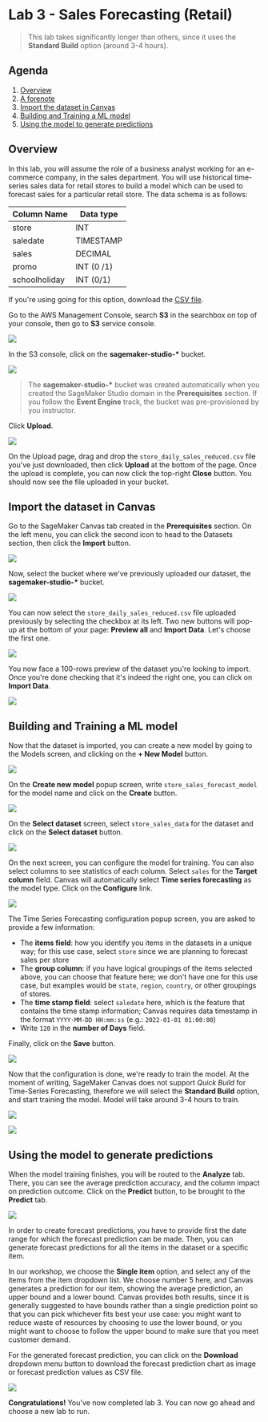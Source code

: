 # Lab 3 - Sales Forecasting (Retail)



> This lab takes significantly longer than others, since it uses the **Standard Build** option (around 3-4 hours).



## Agenda

1. [Overview](#overview)
2. [A forenote](#a-forenote)
3. [Import the dataset in Canvas](#import-the-dataset-in-canvas)
4. [Building and Training a ML model](#building-and-training-a-ml-model)
5. [Using the model to generate predictions](#using-the-model-to-generate-predictions)



## Overview

In this lab, you will assume the role of a business analyst working for an e-commerce company, in the sales department. You will use historical time-series sales data for retail stores to build a model which can be used to forecast sales for a particular retail store. The data schema is as follows:

| Column Name   | Data type  |
| ------------- | ---------- |
| store         | INT        |
| saledate      | TIMESTAMP  |
| sales         | DECIMAL    |
| promo         | INT (0 /1) |
| schoolholiday | INT (0/1)  |

If you're using going for this option, download the [CSV file](./Data/store_daily_sales_reduced.csv).

Go to the AWS Management Console, search **S3** in the searchbox on top of your console, then go to **S3** service console.

![](./Images/search_s3.png)

In the S3 console, click on the **sagemaker-studio-\*** bucket.

![](./Images/studio-bucket.png)

> The **sagemaker-studio-\*** bucket was created automatically when you created the SageMaker Studio domain in the **Prerequisites** section. If you follow the **Event Engine** track, the bucket was pre-provisioned by you instructor.

Click **Upload**.

![](./Images/s3_upload.png)

On the Upload page, drag and drop the `store_daily_sales_reduced.csv` file you've just downloaded, then click **Upload** at the bottom of the page. Once the upload is complete, you can now click the top-right **Close** button. You should now see the file uploaded in your bucket.



## Import the dataset in Canvas

Go to the SageMaker Canvas tab created in the **Prerequisites** section. On the left menu, you can click the second icon to head to the Datasets section, then click the **Import** button.

![](./Images/import-data.png)

Now, select the bucket where we've previously uploaded our dataset, the **sagemaker-studio-\*** bucket.

![](./Images/import-from-s3-studio.png)

You can now select the `store_daily_sales_reduced.csv` file uploaded previously by selecting the checkbox at its left. Two new buttons will pop-up at the bottom of your page: **Preview all** and **Import Data**. Let's choose the first one.

![](./Images/canvas-select-preview.png)

You now face a 100-rows preview of the dataset you're looking to import. Once you're done checking that it's indeed the right one, you can click on **Import Data**.

![](./Images/canvas-preview.png)



## Building and Training a ML model

Now that the dataset is imported, you can create a new model by going to the Models screen, and clicking on the **+ New Model** button.

![](./Images/new-model.png)

On the **Create new model** popup screen, write `store_sales_forecast_model` for the model name and click on the **Create** button.

![](./Images/create-new-model.png)

On the **Select dataset** screen, select `store_sales_data` for the dataset and click on the **Select dataset** button.

![](./Images/select-dataset.png)

On the next screen, you can configure the model for training. You can also select columns to see statistics of each column. Select `sales` for the **Target column** field. Canvas will automatically select **Time series forecasting** as the model type. Click on the **Configure** link.

![](./Images/target-and-problem.png)

The Time Series Forecasting configuration popup screen, you are asked to provide a few information:

- The **items field**: how you identify you items in the datasets in a unique way; for this use case, select `store` since we are planning to forecast sales per store
- The **group column**: if you have logical groupings of the items selected above, you can choose that feature here; we don't have one for this use case, but examples would be `state`, `region`, `country`, or other groupings of stores.
- The **time stamp field**: select `saledate` here, which is the feature that contains the time stamp information; Canvas requires data timestamp in the format `YYYY-MM-DD HH:mm:ss` (e.g.: `2022-01-01 01:00:00`)
- Write `120` in the **number of Days** field.

Finally, click on the **Save** button.

![](./Images/time-series-configuration.png)

Now that the configuration is done, we're ready to train the model. At the moment of writing, SageMaker Canvas does not support *Quick Build* for Time-Series Forecasting, therefore we will select the **Standard Build** option, and start training the model. Model will take around 3-4 hours to train.

![](./Images/start-standard-build.png)

![](./Images/model-training.png)



## Using the model to generate predictions

When the model training finishes, you will be routed to the **Analyze** tab. There, you can see the average prediction accuracy, and the column impact on prediction outcome. Click on the **Predict** button, to be brought to the **Predict** tab.

![](./Images/model-accuracy.png)

In order to create forecast predictions, you have to provide first the date range for which the forecast prediction can be made. Then, you can generate forecast predictions for all the items in the dataset or a specific item.

In our workshop, we choose the **Single item** option, and select any of the items from the item dropdown list. We choose number 5 here, and Canvas generates a prediction for our item, showing the average prediction, an upper bound and a lower bound. Canvas provides both results, since it is generally suggested to have bounds rather than a single prediction point so that you can pick whichever fits best your use case: you might want to reduce waste of resources by choosing to use the lower bound, or you might want to choose to follow the upper bound to make sure that you meet customer demand.

For the generated forecast prediction, you can click on the **Download** dropdown menu button to download the forecast prediction chart as image or forecast prediction values as CSV file.

![](./Images/forecasts.png)

**Congratulations!** You've now completed lab 3. You can now go ahead and choose a new lab to run.